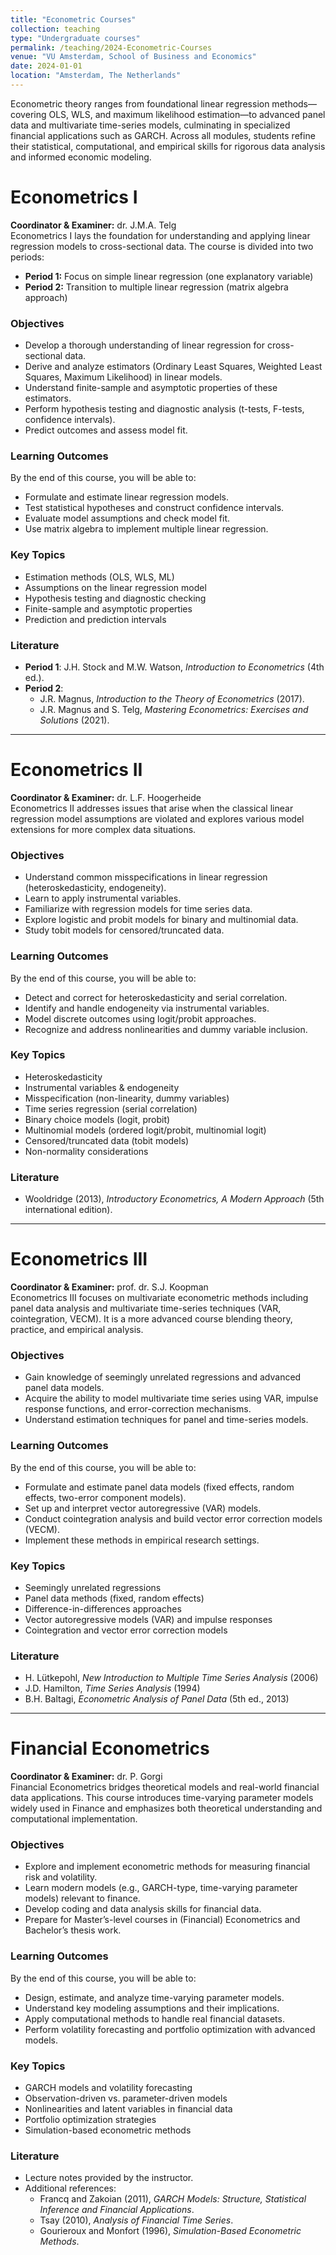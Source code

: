 ```yaml
---
title: "Econometric Courses"
collection: teaching
type: "Undergraduate courses"
permalink: /teaching/2024-Econometric-Courses
venue: "VU Amsterdam, School of Business and Economics"
date: 2024-01-01
location: "Amsterdam, The Netherlands"
---
```

Econometric theory ranges from foundational linear regression methods—covering OLS, WLS, and maximum likelihood estimation—to advanced panel data and multivariate time-series models, culminating in specialized financial applications such as GARCH. Across all modules, students refine their statistical, computational, and empirical skills for rigorous data analysis and informed economic modeling.

# Econometrics I
**Coordinator & Examiner:** dr. J.M.A. Telg  
Econometrics I lays the foundation for understanding and applying linear regression models to cross-sectional data. The course is divided into two periods:  
- **Period 1:** Focus on simple linear regression (one explanatory variable)  
- **Period 2:** Transition to multiple linear regression (matrix algebra approach)  
### Objectives
- Develop a thorough understanding of linear regression for cross-sectional data.  
- Derive and analyze estimators (Ordinary Least Squares, Weighted Least Squares, Maximum Likelihood) in linear models.  
- Understand finite-sample and asymptotic properties of these estimators.  
- Perform hypothesis testing and diagnostic analysis (t-tests, F-tests, confidence intervals).  
- Predict outcomes and assess model fit.
### Learning Outcomes
By the end of this course, you will be able to:
- Formulate and estimate linear regression models.  
- Test statistical hypotheses and construct confidence intervals.  
- Evaluate model assumptions and check model fit.  
- Use matrix algebra to implement multiple linear regression.  
### Key Topics
- Estimation methods (OLS, WLS, ML)  
- Assumptions on the linear regression model  
- Hypothesis testing and diagnostic checking  
- Finite-sample and asymptotic properties  
- Prediction and prediction intervals  
### Literature
- **Period 1**: J.H. Stock and M.W. Watson, *Introduction to Econometrics* (4th ed.).  
- **Period 2**:  
  - J.R. Magnus, *Introduction to the Theory of Econometrics* (2017).  
  - J.R. Magnus and S. Telg, *Mastering Econometrics: Exercises and Solutions* (2021).  
---

# Econometrics II
**Coordinator & Examiner:** dr. L.F. Hoogerheide  
Econometrics II addresses issues that arise when the classical linear regression model assumptions are violated and explores various model extensions for more complex data situations.
### Objectives
- Understand common misspecifications in linear regression (heteroskedasticity, endogeneity).  
- Learn to apply instrumental variables.  
- Familiarize with regression models for time series data.  
- Explore logistic and probit models for binary and multinomial data.  
- Study tobit models for censored/truncated data.
### Learning Outcomes
By the end of this course, you will be able to:
- Detect and correct for heteroskedasticity and serial correlation.  
- Identify and handle endogeneity via instrumental variables.  
- Model discrete outcomes using logit/probit approaches.  
- Recognize and address nonlinearities and dummy variable inclusion.
### Key Topics
- Heteroskedasticity  
- Instrumental variables & endogeneity  
- Misspecification (non-linearity, dummy variables)  
- Time series regression (serial correlation)  
- Binary choice models (logit, probit)  
- Multinomial models (ordered logit/probit, multinomial logit)  
- Censored/truncated data (tobit models)  
- Non-normality considerations  
### Literature
- Wooldridge (2013), *Introductory Econometrics, A Modern Approach* (5th international edition).
---

# Econometrics III
**Coordinator & Examiner:** prof. dr. S.J. Koopman  
Econometrics III focuses on multivariate econometric methods including panel data analysis and multivariate time-series techniques (VAR, cointegration, VECM). It is a more advanced course blending theory, practice, and empirical analysis.
### Objectives
- Gain knowledge of seemingly unrelated regressions and advanced panel data models.  
- Acquire the ability to model multivariate time series using VAR, impulse response functions, and error-correction mechanisms.  
- Understand estimation techniques for panel and time-series models.
### Learning Outcomes
By the end of this course, you will be able to:
- Formulate and estimate panel data models (fixed effects, random effects, two-error component models).  
- Set up and interpret vector autoregressive (VAR) models.  
- Conduct cointegration analysis and build vector error correction models (VECM).  
- Implement these methods in empirical research settings.
### Key Topics
- Seemingly unrelated regressions  
- Panel data methods (fixed, random effects)  
- Difference-in-differences approaches  
- Vector autoregressive models (VAR) and impulse responses  
- Cointegration and vector error correction models  
### Literature
- H. Lütkepohl, *New Introduction to Multiple Time Series Analysis* (2006)  
- J.D. Hamilton, *Time Series Analysis* (1994)  
- B.H. Baltagi, *Econometric Analysis of Panel Data* (5th ed., 2013)  
---

# Financial Econometrics
**Coordinator & Examiner:** dr. P. Gorgi  
Financial Econometrics bridges theoretical models and real-world financial data applications. This course introduces time-varying parameter models widely used in Finance and emphasizes both theoretical understanding and computational implementation.
### Objectives
- Explore and implement econometric methods for measuring financial risk and volatility.  
- Learn modern models (e.g., GARCH-type, time-varying parameter models) relevant to finance.  
- Develop coding and data analysis skills for financial data.  
- Prepare for Master’s-level courses in (Financial) Econometrics and Bachelor’s thesis work.
### Learning Outcomes
By the end of this course, you will be able to:
- Design, estimate, and analyze time-varying parameter models.  
- Understand key modeling assumptions and their implications.  
- Apply computational methods to handle real financial datasets.  
- Perform volatility forecasting and portfolio optimization with advanced models.  
### Key Topics
- GARCH models and volatility forecasting  
- Observation-driven vs. parameter-driven models  
- Nonlinearities and latent variables in financial data  
- Portfolio optimization strategies  
- Simulation-based econometric methods  
### Literature
- Lecture notes provided by the instructor.  
- Additional references:  
  - Francq and Zakoian (2011), *GARCH Models: Structure, Statistical Inference and Financial Applications*.  
  - Tsay (2010), *Analysis of Financial Time Series*.  
  - Gourieroux and Monfort (1996), *Simulation-Based Econometric Methods*.
